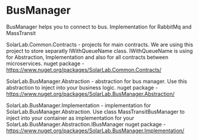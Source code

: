 # BusManager
BusManager helps you to connect to bus. Implementation for RabbitMq and MassTransit

SolarLab.Common.Contracts - projects for main contracts. We are using this project to store separatly IWithQueueName class.
IWithQueueName is using for Abstraction, Implementation and also for all contracts between microservices.
nuget package - https://www.nuget.org/packages/SolarLab.Common.Contracts/

SolarLab.BusManager.Abstraction - abstraction for bus manager. Use this abstraction to inject into your business logic.
nuget package - https://www.nuget.org/packages/SolarLab.BusManager.Abstraction/

SolarLab.BusManager.Implementation - implementation for SolarLab.BusManager.Abstraction. Use class MassTransitBusManager to inject into your container as implementation for your SolarLab.BusManager.Abstraction.IBusManager
nuget package - https://www.nuget.org/packages/SolarLab.BusManager.Implementation/
